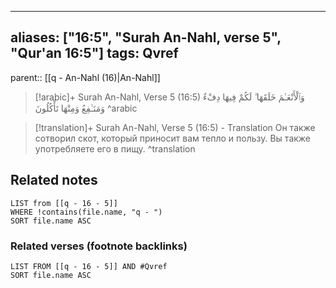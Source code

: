 
---
aliases: ["16:5", "Surah An-Nahl, verse 5", "Qur'an 16:5"]
tags: Qvref
---

parent:: [[q - An-Nahl (16)|An-Nahl]]

> [!arabic]+ Surah An-Nahl, Verse 5 (16:5)
> <span class="quran-arabic">وَٱلْأَنْعَـٰمَ خَلَقَهَا ۗ لَكُمْ فِيهَا دِفْءٌ وَمَنَـٰفِعُ وَمِنْهَا تَأْكُلُونَ</span>
^arabic

> [!translation]+ Surah An-Nahl, Verse 5 (16:5) - Translation
> Он также сотворил скот, который приносит вам тепло и пользу. Вы также употребляете его в пищу.
^translation



## Related notes
```dataview
LIST from [[q - 16 - 5]]
WHERE !contains(file.name, "q - ")
SORT file.name ASC
```

### Related verses (footnote backlinks)
```dataview
LIST FROM [[q - 16 - 5]] AND #Qvref
SORT file.name ASC
```

